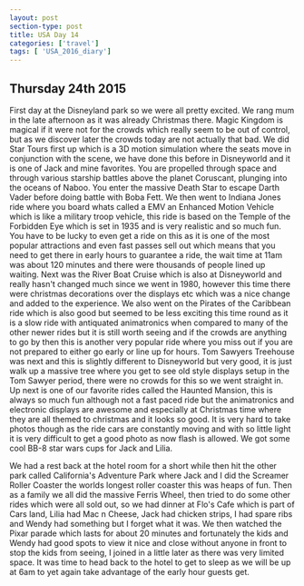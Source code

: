 ```yaml
---
layout: post
section-type: post
title: USA Day 14
categories: ['travel']
tags: [ 'USA_2016_diary']
---
```


## Thursday 24th 2015  

First day at the Disneyland park so we were all pretty excited.
We rang mum in the late afternoon as it was already Christmas there.
Magic Kingdom is magical if it were not for the crowds which really seem to be out of control, but as we discover later the crowds today are not actually that bad. We did Star Tours first up which is a 3D motion simulation where the seats move in conjunction with the scene, we have done this before in Disneyworld and it is one of Jack and mine favorites. You are propelled through space and through various starship battles above the planet Coruscant, plunging into the oceans of Naboo. You enter the massive Death Star to escape Darth Vader before doing battle with Boba Fett.
We then went to Indiana Jones ride where you board whats called a EMV an Enhanced Motion Vehicle which is like a military troop vehicle, this ride is based on the Temple of the Forbidden Eye which is set in 1935 and is very realistic and so much fun. You have to be lucky to even get a ride on this as it is one of the most popular attractions and even fast passes sell out which means that you need to get there in early hours to guarantee a ride, the wait time at 11am was about 120 minutes and there were thousands of people lined up waiting. Next was the River Boat Cruise which is also at Disneyworld and really hasn't changed much since we went in 1980, however this time there were christmas decorations over the displays etc which was a nice change and added to the experience.
We also went on the Pirates of the Caribbean ride which is also good but seemed to be less exciting this time round as it is a slow ride with antiquated animatronics when compared to many of the other newer rides but it is still worth seeing and if the crowds are anything to go by then this is another very popular ride where you miss out if you are not prepared to either go early or line up for hours. Tom Sawyers Treehouse was next and this is slightly different to Disneyworld but very good, it is just walk up a massive tree where you get to see old style displays setup in the Tom Sawyer period, there were no crowds for this so we went straight in. Up next is one of our favorite rides called the Haunted Mansion, this is always so much fun although not a fast paced ride but the animatronics and electronic displays are awesome and especially at Christmas time where they are all themed to christmas and it looks so good. It is very hard to take photos though as the ride cars are constantly moving and with so little light it is very difficult to get a good photo as now flash is allowed. We got some cool BB-8 star wars cups for Jack and Lilia.

We had a rest back at the hotel room for a short while then hit the other park called California's Adventure Park where Jack and I did the Screamer Roller Coaster the worlds longest roller coaster this was heaps of fun. Then as a family we all did the massive Ferris Wheel, then tried to do some other rides which were all sold out, so we had dinner at Flo's Cafe which is part of Cars land, Lilia had Mac n Cheese, Jack had chicken strips, I had spare ribs and Wendy had something but I forget what it was.
We then watched the Pixar parade which lasts for about 20 minutes and fortunately the kids and Wendy had good spots to view it nice and close without anyone in front to stop the kids from seeing, I joined in a little later as there was very limited space. It was time to head back to the hotel to get to sleep as we will be up at 6am to yet again take advantage of the early hour guests get.

